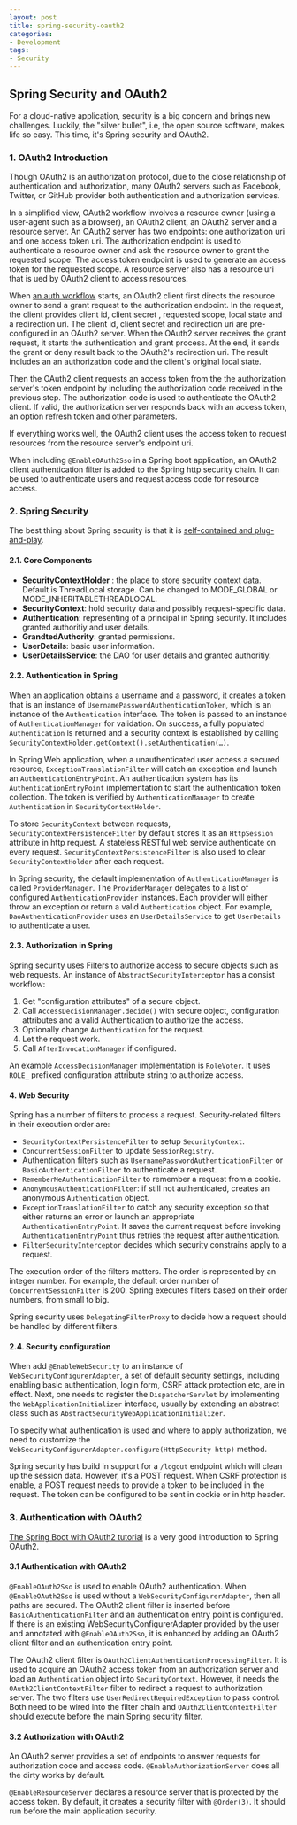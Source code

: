 ```yaml
---
layout: post
title: spring-security-oauth2
categories:
- Development
tags:
- Security
---
```


## Spring Security and OAuth2
For a cloud-native application, security is a big concern and brings new challenges. Luckily, the "silver bullet", i.e, the open source software, makes life so easy. This time, it's Spring security and OAuth2.

### 1. OAuth2 Introduction
Though OAuth2 is an authorization protocol, due to the close relationship of authentication and authorization, many OAuth2 servers such as Facebook, Twitter, or GitHub provider both authentication and authorization services.

In a simplified view, OAuth2 workflow involves a resource owner (using a user-agent such as a browser), an OAuth2 client, an OAuth2 server and a resource server. An OAuth2 server has two endpoints: one authorization uri and one access token uri. The authorization endpoint is used to authenticate a resource owner and ask the resource owner to grant the requested scope. The access token endpoint is used to generate an access token for the requested scope. A resource server also has a resource uri that is ued by OAuth2 client to access resources.

When [an auth workflow](1) starts, an OAuth2 client first directs the resource owner to send a grant request to the authorization endpoint. In the request, the client provides client id, client secret , requested scope, local state and a redirection uri. The client id, client secret and redirection uri are pre-configured in an OAuth2 server. When the OAuth2 server receives the grant request, it starts the authentication and grant process. At the end, it sends the grant or deny result back to the OAuth2's redirection uri. The result includes an an authorization code and the client's original local state.

Then the OAuth2 client requests an access token from the the authorization server's token endpoint by including the authorization code received in the previous step. The authorization code is used to authenticate the OAuth2 client. If valid, the authorization server responds back with an access token, an option refresh token and other parameters.

If everything works well, the OAuth2 client uses the access token to request resources from the resource server's endpoint uri.

When including `@EnableOAuth2Sso` in a Spring boot application, an OAuth2 client authentication filter is added to the Spring http security chain. It can be used to authenticate users and request access code for resource access.

### 2. Spring Security
The best thing about Spring security is that it is [self-contained and plug-and-play](2).  

#### 2.1. Core Components

* __SecurityContextHolder__ : the place to store security context data. Default is ThreadLocal storage. Can be changed to MODE_GLOBAL or MODE_INHERITABLETHREADLOCAL.
* __SecurityContext__: hold security data and possibly request-specific data.
* __Authentication__: representing of a principal in Spring security. It includes granted authoritiy and user details.
* __GrandtedAuthority__: granted permissions.
* __UserDetails__: basic user information.
* __UserDetailsService__: the DAO for user details and granted authoritiy.

#### 2.2. Authentication in Spring
When an application obtains a username and a password, it creates a token that is an instance of `UsernamePasswordAuthenticationToken`, which is an instance of the `Authentication` interface. The token is passed to an instance of `AuthenticationManager` for validation. On success, a fully populated `Authentication` is returned and a security context is established by calling `SecurityContextHolder.getContext().setAuthentication(…​)`.

In Spring Web application, when a unauthenticated user access a secured resource, `ExceptionTranslationFilter` will catch an exception and launch an `AuthenticationEntryPoint`. An authentication system has its `AuthenticationEntryPoint` implementation to start the authentication token collection. The token is verified by `AuthenticationManager` to create `Authentication` in `SecurityContextHolder`.

To store `SecurityContext` between requests, `SecurityContextPersistenceFilter` by default stores it as an `HttpSession` attribute in http request. A stateless RESTful web service authenticate on every request. `SecurityContextPersistenceFilter` is also used to clear `SecurityContextHolder` after each request.

In Spring security, the default implementation of `AuthenticationManager` is called `ProviderManager`. The `ProviderManager` delegates to a list of configured `AuthenticationProvider` instances. Each provider will either throw an exception or return a valid `Authentication` object. For example, `DaoAuthenticationProvider` uses an `UserDetailsService` to get `UserDetails` to authenticate a user.

#### 2.3. Authorization in Spring
Spring security uses Filters to authorize access to secure objects such as web requests. An instance of `AbstractSecurityInterceptor` has a consist workflow:
1. Get "configuration attributes" of a secure object.
2. Call `AccessDecisionManager.decide()` with secure object, configuration attributes and a valid Authentication to authorize the access.
3. Optionally change `Authentication` for the request.
4. Let the request work.
5. Call `AfterInvocationManager` if configured.

An example `AccessDecisionManager` implementation is `RoleVoter`. It uses `ROLE_` prefixed configuration attribute string to authorize access.  

 #### 4. Web Security
Spring has a number of filters to process a request. Security-related filters in their execution order are:
* `SecurityContextPersistenceFilter` to setup `SecurityContext`.
* `ConcurrentSessionFilter` to update `SessionRegistry`.
* Authentication filters such as `UsernamePasswordAuthenticationFilter` or `BasicAuthenticationFilter` to authenticate a request.
* `RememberMeAuthenticationFilter` to remember a request from a cookie.
* `AnonymousAuthenticationFilter`: if still not authenticated, creates an anonymous `Authentication` object.
* `ExceptionTranslationFilter` to catch any security exception so that either returns an error or launch an appropriate `AuthenticationEntryPoint`. It saves the current request before invoking `AuthenticationEntryPoint` thus retries the request after authentication.
* `FilterSecurityInterceptor` decides which security constrains apply to a request.   

The execution order of the filters matters. The order is represented by an integer number. For example, the default order number of `ConcurrentSessionFilter` is 200. Spring executes filters based on their order numbers, from small to big.

Spring security uses `DelegatingFilterProxy` to decide how a request should be handled by different filters.

#### 2.4. Security configuration
When add `@EnableWebSecurity` to an instance of `WebSecurityConfigurerAdapter`, a set of default security settings, including enabling basic authentication, login form, CSRF attack protection etc, are in effect. Next, one needs to register the `DispatcherServlet` by implementing the `WebApplicationInitializer` interface, usually by extending an abstract class such as `AbstractSecurityWebApplicationInitializer`.  

To specify what authentication is used and where to apply authorization, we need to customize the `WebSecurityConfigurerAdapter.configure(HttpSecurity http)` method.

Spring security has build in support for a `/logout` endpoint which will clean up the session data. However, it's a POST request. When CSRF protection is enable, a POST request needs to provide a token to be included in the request.  The token can be configured to be sent in cookie or in http header.

### 3. Authentication with OAuth2
[The Spring Boot with OAuth2 tutorial](3) is a very good introduction to Spring OAuth2.

#### 3.1 Authentication with OAuth2
`@EnableOAuth2Sso` is used to enable OAuth2 authentication. When `@EnableOAuth2Sso` is used without a `WebSecurityConfigurerAdapter`, then all paths are secured. The OAuth2 client filter is inserted before `BasicAuthenticationFilter` and an authentication entry point is configured. If there is an existing WebSecurityConfigurerAdapter provided by the user and annotated with `@EnableOAuth2Sso`, it is enhanced by adding an OAuth2 client filter and an authentication entry point.

The OAuth2 client filter is `OAuth2ClientAuthenticationProcessingFilter`. It is used to acquire an OAuth2 access token from an authorization server and load an `Authentication` object into `SecurityContext`. However, it needs the `OAuth2ClientContextFilter` filter to redirect a request to authorization server. The two filters use `UserRedirectRequiredException` to pass control. Both need to be wired into the filter chain and `OAuth2ClientContextFilter` should execute before the main Spring security filter.

#### 3.2 Authorization with OAuth2
An OAuth2 server provides a set of endpoints to answer requests for authorization code and access code. `@EnableAuthorizationServer` does all the dirty works by default.

`@EnableResourceServer` declares a resource server that is protected by the access token. By default, it creates a security filter with `@Order(3)`.  It should run before the main application security. 

[1]: https://tools.ietf.org/html/rfc6749#section-4
[2]: http://docs.spring.io/spring-security/site/docs/current/reference/html/technical-overview.html
[3]: https://spring.io/guides/tutorials/spring-boot-oauth2/
